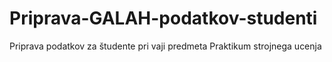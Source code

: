 # Priprava-GALAH-podatkov-studenti
Priprava podatkov za študente pri vaji predmeta Praktikum strojnega ucenja

